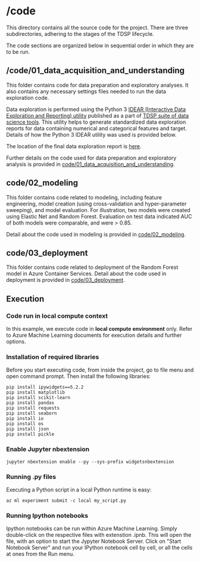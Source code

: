 # /code

This directory contains all the source code for the project. There are three subdirectories, adhering to the stages of the TDSP lifecycle.

The code sections are organized below in sequential order in which they are to be run.


## /code/01\_data\_acquisition\_and\_understanding
This folder contains code for data preparation and exploratory analyses. It also contains any necessary settings files needed to run the data exploration code. 

Data exploration is performed using the Python 3 [IDEAR (Interactive Data Exploration and Reporting) utility](https://github.com/Azure/Azure-TDSP-Utilities/tree/master/DataScienceUtilities/DataReport-Utils/Python) published as a part of [TDSP suite of data science tools](https://github.com/Azure/Azure-TDSP-Utilities). This utility helps to generate standardized data exploration reports for data containing numerical and categorical features and target. Details of how the Python 3 IDEAR utility was used is provided below. 

The location of the final data exploration report is [here](https://github.com/Azure/MachineLearningSamples-TDSPUCIAdultIncome/tree/master/Docs/DeliveralbeDocs).


Further details on the code used for data preparation and exploratory analysis is provided in [code/01\_data\_acquisition\_and\_understanding](https://github.com/Azure/MachineLearningSamples-TDSPUCIAdultIncome/tree/master/code/01\_data\_acquisition\_and\_understanding).  


## code/02_modeling
This folder contains code related to modeling, including feature engineering, model creation (using cross-validation and hyper-parameter sweeping), and model evaluation. For illustration, two models were created using Elastic Net and Random Forest. Evaluation on test data indicated AUC of both models were comparable, and were > 0.85. 

Detail about the code used in modeling is provided in [code/02_modeling](https://github.com/Azure/MachineLearningSamples-TDSPUCIAdultIncome/tree/master/code/02_modeling).

## code/03_deployment
This folder contains code related to deployment of the Random Forest model in Azure Container Services. Detail about the code used in deployment is provided in [code/03_deployment](https://github.com/Azure/MachineLearningSamples-TDSPUCIAdultIncome/tree/master/code/03_deployment).

## Execution
### Code run in local compute context
In this example, we execute code in **local compute environment** only. Refer to Azure Machine Learning documents for execution details and further options.

### Installation of required libraries
Before you start executing code, from inside the project, go to file menu and open command prompt. Then install the following libraries:

    pip install ipywidgets==5.2.2
    pip install matplotlib
    pip install scikit-learn
    pip install pandas
    pip install requests
    pip install seaborn
    pip install io
    pip install os
    pip install json
    pip install pickle

### Enable Jupyter nbextension
    jupyter nbextension enable --py --sys-prefix widgetsnbextension

### Running .py files
Executing a Python script in a local Python runtime is easy:

    az ml experiment submit -c local my_script.py

###  Running Ipython notebooks
Ipython notebooks can be run within Azure Machine Learning. Simply double-click on the respective files with extenstion .ipnb. This will open the file, with an option to start the Jypyter Notebook Server. Click on "Start Notebook Server" and run your IPython notebook cell by cell, or all the cells at ones from the Run menu.